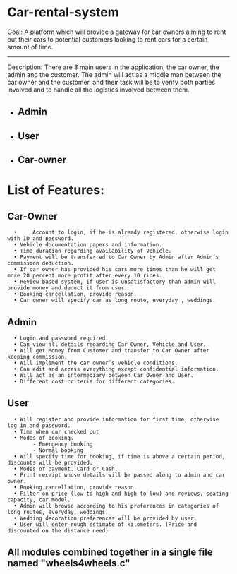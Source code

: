 # Car-rental-system

Goal:
A platform which will provide a gateway for car owners aiming to rent out their cars to potential customers looking to rent cars for a certain amount of time.
____________________________________________________________________________________
Description:
There are 3 main users in the application, the car owner, the admin and the customer. The admin will act as a middle man between the car owner and the customer, and their task will be to verify both parties involved and to handle all the logistics involved between them. 

  - ## Admin
  - ## User
  - ## Car-owner

# List of Features:
## Car-Owner

      •     Account to login, if he is already registered, otherwise login with ID and password.
      •	Vehicle documentation papers and information.
      •	Time duration regarding availability of Vehicle.
      •	Payment will be transferred to Car Owner by Admin after Admin’s commission deduction.
      •	If car owner has provided his cars more times than he will get more 20 percent more profit after every 10 rides.
      •	Review based system, if user is unsatisfactory than admin will provide money and deduct it from user.
      •	Booking cancellation, provide reason.
      •	Car owner will specify car as long route, everyday , weddings.
## Admin
      •	Login and password required. 
      •	Can view all details regarding Car Owner, Vehicle and User.
      •	Will get Money from Customer and transfer to Car Owner after keeping commission.
      •	Will implement the car owner’s vehicle conditions.
      •	Can edit and access everything except confidential information.
      •	Will act as an intermediary between Car Owner and User.
      •	Different cost criteria for different categories.
## User
      •	Will register and provide information for first time, otherwise log in and password.
      •	Time when car checked out
      •	Modes of booking. 
            - Emergency booking
            - Normal booking 
      •	Will specify time for booking, if time is above a certain period, discounts will be provided.
      •	Modes of payment. Card or Cash.
      •	Print receipt whose details will be passed along to admin and car owner.
      •	Booking cancellation, provide reason.
      •	Filter on price (low to high and high to low) and reviews, seating capacity, car model.
      •	Admin will browse according to his preferences in categories of long routes, everyday, weddings.
      •	Wedding decoration preferences will be provided by user.
      •	User will enter rough estimate of kilometers. (Price and discounted on the distance need)

## All modules combined together in a single file named "wheels4wheels.c"
